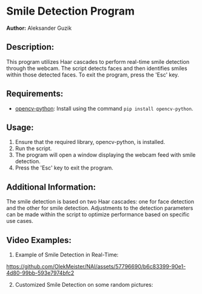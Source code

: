 # Smile Detection Program

**Author:** Aleksander Guzik

## Description:

This program utilizes Haar cascades to perform real-time smile detection through the webcam. The script detects faces and then identifies smiles within those detected faces. To exit the program, press the 'Esc' key.

## Requirements:

- [opencv-python](https://pypi.org/project/opencv-python/): Install using the command `pip install opencv-python`.

## Usage:

1. Ensure that the required library, opencv-python, is installed.
2. Run the script.
3. The program will open a window displaying the webcam feed with smile detection.
4. Press the 'Esc' key to exit the program.

## Additional Information:

The smile detection is based on two Haar cascades: one for face detection and the other for smile detection. Adjustments to the detection parameters can be made within the script to optimize performance based on specific use cases.

## Video Examples:

1. Example of Smile Detection in Real-Time:
   
https://github.com/OlekMeister/NAI/assets/57796690/b6c83399-90e1-4d80-99bb-593e7974bfc2


2. Customized Smile Detection on some random pictures:
  
